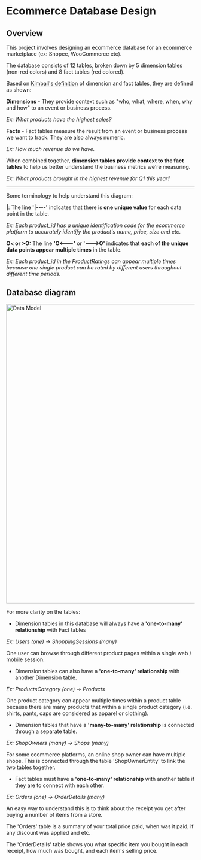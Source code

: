 # Ecommerce Database Design

## Overview
This project involves designing an ecommerce database for an ecommerce marketplace (ex: Shopee, WooCommerce etc).

The database consists of 12 tables, broken down by 5 dimension tables (non-red colors) and 8 fact tables (red colored).

Based on [Kimball's definition](https://www.kimballgroup.com/2003/01/fact-tables-and-dimension-tables/) of dimension and fact tables, they are defined as shown:

**Dimensions** - They provide context such as "who, what, where, when, why and how" to an event or business process.

*Ex: What products have the highest sales?*

**Facts** - Fact tables measure the result from an event or business process we want to track. They are also always numeric.

*Ex: How much revenue do we have.*

When combined together, **dimension tables provide context to the fact tables** to help us better understand the business metrics we're measuring.

*Ex: What products brought in the highest revenue for Q1 this year?*

_________________________________________________________________________________________________________________

Some terminology to help understand this diagram:

**|**: The line **'|----'** indicates that there is **one unique value** for each data point in the table. 

*Ex: Each product_id has a unique identification code for the ecommerce platform to accurately identify the product's name, price, size and etc.*

**O< or >O:** The line **'O<---'** or **'--->O'** indicates that **each of the unique data points appear multiple times** in the table.

*Ex: Each product_id in the ProductRatings can appear multiple times because one single product can be rated by different users throughout different time periods.*


## Database diagram
<img width="800" alt="Data Model" src="https://raw.githubusercontent.com/adamyangyang/ecomm-db-design/main/ERD-eComm-db.png">


For more clarity on the tables:

- Dimension tables in this database will always have a **'one-to-many' relationship** with Fact tables 

*Ex: Users (one) -> ShoppingSessions (many)*

One user can browse through different product pages within a single web / mobile session.

- Dimension tables can also have a **'one-to-many' relationship** with another Dimension table. 

*Ex: ProductsCategory (one) -> Products*

One product category can appear multiple times within a product table because there are many products that within a single product category (i.e. shirts, pants, caps are considered as apparel or clothing).

- Dimension tables that have a **'many-to-many' relationship** is connected through a separate table. 

*Ex: ShopOwners (many) -> Shops (many)*

For some ecommerce platforms, an online shop owner can have multiple shops. This is connected through the table 'ShopOwnerEntity' to link the two tables together.

- Fact tables must have a **'one-to-many' relationship** with another table if they are to connect with each other.

*Ex: Orders (one) -> OrderDetails (many)*

An easy way to understand this is to think about the receipt you get after buying a number of items from a store.

The 'Orders' table is a summary of your total price paid, when was it paid, if any discount was applied and etc.

The 'OrderDetails' table shows you what specific item you bought in each receipt, how much was bought, and each item's selling price.
 
